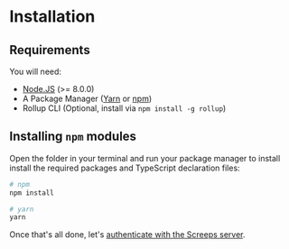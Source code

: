 # Installation

## Requirements

You will need:

* [Node.JS](https://nodejs.org/en/download) \(&gt;= 8.0.0\)
* A Package Manager \([Yarn](https://yarnpkg.com/en/docs/getting-started) or [npm](https://docs.npmjs.com/getting-started/installing-node)\)
* Rollup CLI \(Optional, install via `npm install -g rollup`\)

## Installing `npm` modules

Open the folder in your terminal and run your package manager to install install the required packages and TypeScript declaration files:

```bash
# npm
npm install

# yarn
yarn
```

Once that's all done, let's [authenticate with the Screeps server](authenticating.md).

